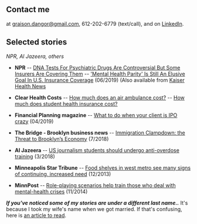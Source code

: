 ## Contact me
at <graison.dangor@gmail.com>, 612-202-6779 (text/call), and on [LinkedIn](https://linkedin.com/in/graisondangor).

## Selected stories
_NPR, Al Jazeera, others_

- **NPR**
-- [DNA Tests For Psychiatric Drugs Are Controversial But Some Insurers Are Covering Them](https://www.npr.org/sections/health-shots/2019/10/17/766473930/dna-tests-for-psychiatric-drugs-are-controversial-but-some-insurers-are-covering)
-- ['Mental Health Parity' Is Still An Elusive Goal In U.S. Insurance Coverage](https://www.npr.org/sections/health-shots/2019/06/07/730404539/mental-health-parity-is-still-an-elusive-goal-in-u-s-insurance-coverage) (06/2019) (Also available from [Kaiser Health News](https://khn.org/news/legal-promise-of-equal-mental-health-treatment-often-falls-short/)

- **Clear Health Costs**
-- [How much does an air ambulance cost?](https://clearhealthcosts.com/blog/2019/10/how-much-does-an-air-ambulance-cost/)
-- [How much does student health insurance cost?](https://clearhealthcosts.com/blog/2019/09/how-much-does-student-health-insurance-cost/)

- **Financial Planning magazine**
-- [What to do when your client is IPO crazy](https://www.financial-planning.com/news/lyft-uber-pinterest-slack-should-your-clients-buy-ipos) (04/2019)

-   **The Bridge - Brooklyn business news**
-- [Immigration Clampdown: the Threat to Brooklyn’s Economy](https://thebridgebk.com/immigration-clampdown-threat-brooklyns-economy/) (7/2018)

-   **Al Jazeera**
-- [US journalism students should undergo anti-overdose training](https://www.aljazeera.com/indepth/opinion/journalism-students-undergo-anti-overdose-training-180315125055224.html) (3/2018)

-   **Minneapolis Star Tribune**
-- [Food shelves in west metro see many signs of continuing, increased need](http://www.startribune.com/food-shelves-in-west-metro-see-many-signs-of-continuing-increased-need/236073631/) (12/2013)

-   **MinnPost**
-- [Role-playing scenarios help train those who deal with mental-health crises](https://www.minnpost.com/politics-policy/2014/11/role-playing-scenarios-help-train-those-who-deal-mental-health-crises/) (11/2014)


***If you've noticed some of my stories are under a different last name..***
It's because I took my wife's name when we got married. If that's confusing, here is [an article to read](https://www.bbc.com/news/stories-42720646).
